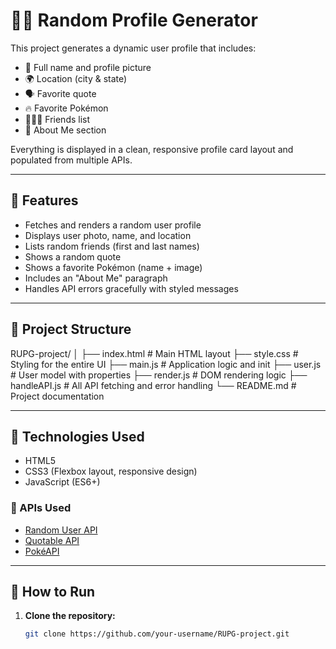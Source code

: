 # 🧑‍💻 Random Profile Generator

This project generates a dynamic user profile that includes:

- 👤 Full name and profile picture  
- 🌍 Location (city & state)  
- 🗣️ Favorite quote  
- 🔥 Favorite Pokémon  
- 🧑‍🤝‍🧑 Friends list  
- 📄 About Me section  

Everything is displayed in a clean, responsive profile card layout and populated from multiple APIs.

---

## 🚀 Features

- Fetches and renders a random user profile
- Displays user photo, name, and location
- Lists random friends (first and last names)
- Shows a random quote
- Shows a favorite Pokémon (name + image)
- Includes an "About Me" paragraph
- Handles API errors gracefully with styled messages

---

## 📁 Project Structure
RUPG-project/
│
├── index.html       # Main HTML layout
├── style.css        # Styling for the entire UI
├── main.js          # Application logic and init
├── user.js          # User model with properties
├── render.js        # DOM rendering logic
├── handleAPI.js     # All API fetching and error handling
└── README.md        # Project documentation


---

## 🔧 Technologies Used

- HTML5
- CSS3 (Flexbox layout, responsive design)
- JavaScript (ES6+)

### 📡 APIs Used

- [Random User API](https://randomuser.me/)
- [Quotable API](https://api.quotable.io/)
- [PokéAPI](https://pokeapi.co/)

---

## 🚀 How to Run

1. **Clone the repository:**

   ```bash
   git clone https://github.com/your-username/RUPG-project.git
